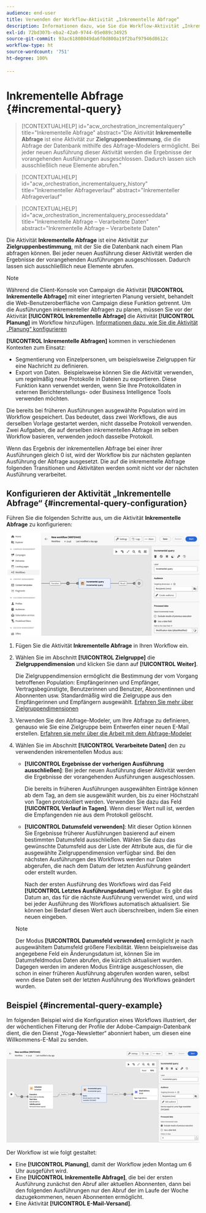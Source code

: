 ```yaml
---
audience: end-user
title: Verwenden der Workflow-Aktivität „Inkrementelle Abfrage“
description: Informationen dazu, wie Sie die Workflow-Aktivität „Inkrementelle Abfrage“ verwenden
exl-id: 72bd307b-eba2-42a0-9744-05e089c34925
source-git-commit: 93ac61808049da6f0d800a19f2baf97946d8612c
workflow-type: ht
source-wordcount: '751'
ht-degree: 100%

---
```


# Inkrementelle Abfrage {#incremental-query}

<!--
>[!CONTEXTUALHELP]
>id="acw_homepage_welcome_rn5"
>title="Incremental Query activity"
>abstract="Use the new Incremental Query activity to query the database on a scheduled basis. Each time this activity is executed, the results from the previous executions are excluded. This allows you to target only new elements."
>additional-url="https://experienceleague.adobe.com/docs/campaign-web/v8/release-notes/release-notes.html" text="See release notes"
-->

>[!CONTEXTUALHELP]
>id="acw_orchestration_incrementalquery"
>title="Inkrementelle Abfrage"
>abstract="Die Aktivität **Inkrementelle Abfrage** ist eine Aktivität zur **Zielgruppenbestimmung**, die die Abfrage der Datenbank mithilfe des Abfrage-Modelers ermöglicht. Bei jeder neuen Ausführung dieser Aktivität werden die Ergebnisse der vorangehenden Ausführungen ausgeschlossen. Dadurch lassen sich ausschließlich neue Elemente abrufen."

>[!CONTEXTUALHELP]
>id="acw_orchestration_incrementalquery_history"
>title="Inkrementeller Abfrageverlauf"
>abstract="Inkrementeller Abfrageverlauf"

>[!CONTEXTUALHELP]
>id="acw_orchestration_incrementalquery_processeddata"
>title="Inkrementelle Abfrage – Verarbeitete Daten"
>abstract="Inkrementelle Abfrage – Verarbeitete Daten"

Die Aktivität **Inkrementelle Abfrage** ist eine Aktivität zur **Zielgruppenbestimmung**, mit der Sie die Datenbank nach einem Plan abfragen können. Bei jeder neuen Ausführung dieser Aktivität werden die Ergebnisse der vorangehenden Ausführungen ausgeschlossen. Dadurch lassen sich ausschließlich neue Elemente abrufen.

>[!NOTE]
>
>Während die Client-Konsole von Campaign die Aktivität **[!UICONTROL Inkrementelle Abfrage]** mit einer integrierten Planung versieht, behandelt die Web-Benutzeroberfläche von Campaign diese Funktion getrennt. Um die Ausführungen inkrementeller Abfragen zu planen, müssen Sie vor der Aktivität **[!UICONTROL Inkrementelle Abfrage]** die Aktivität **[!UICONTROL Planung]** im Workflow hinzufügen. [Informationen dazu, wie Sie die Aktivität „Planung“ konfigurieren](scheduler.md)

**[!UICONTROL Inkrementelle Abfragen]** kommen in verschiedenen Kontexten zum Einsatz:

* Segmentierung von Einzelpersonen, um beispielsweise Zielgruppen für eine Nachricht zu definieren.
* Export von Daten.  Beispielsweise können Sie die Aktivität verwenden, um regelmäßig neue Protokolle in Dateien zu exportieren. Diese Funktion kann verwendet werden, wenn Sie Ihre Protokolldaten in externen Berichterstellungs- oder Business Intelligence Tools verwenden möchten.

Die bereits bei früheren Ausführungen ausgewählte Population wird im Workflow gespeichert. Das bedeutet, dass zwei Workflows, die aus derselben Vorlage gestartet werden, nicht dasselbe Protokoll verwenden. Zwei Aufgaben, die auf derselben inkrementellen Abfrage im selben Workflow basieren, verwenden jedoch dasselbe Protokoll.

Wenn das Ergebnis der inkrementellen Abfrage bei einer ihrer Ausführungen gleich 0 ist, wird der Workflow bis zur nächsten geplanten Ausführung der Abfrage ausgesetzt. Die auf die inkrementelle Abfrage folgenden Transitionen und Aktivitäten werden somit nicht vor der nächsten Ausführung verarbeitet.

## Konfigurieren der Aktivität „Inkrementelle Abfrage“ {#incremental-query-configuration}

Führen Sie die folgenden Schritte aus, um die Aktivität **Inkrementelle Abfrage** zu konfigurieren:

![](../assets/incremental-query.png)

1. Fügen Sie die Aktivität **Inkrementelle Abfrage** in Ihren Workflow ein.

1. Wählen Sie im Abschnitt **[!UICONTROL Zielgruppe]** die **Zielgruppendimension** und klicken Sie dann auf **[!UICONTROL Weiter]**.

   Die Zielgruppendimension ermöglicht die Bestimmung der vom Vorgang betroffenen Population: Empfängerinnen und Empfänger, Vertragsbegünstigte, Benutzerinnen und Benutzer, Abonnentinnen und Abonnenten usw. Standardmäßig wird die Zielgruppe aus den Empfängerinnen und Empfängern ausgewählt. [Erfahren Sie mehr über Zielgruppendimensionen](../../audience/about-recipients.md#targeting-dimensions)

1. Verwenden Sie den Abfrage-Modeler, um Ihre Abfrage zu definieren, genauso wie Sie eine Zielgruppe beim Entwerfen einer neuen E-Mail erstellen. [Erfahren sie mehr über die Arbeit mit dem Abfrage-Modeler](../../query/query-modeler-overview.md)

1. Wählen Sie im Abschnitt **[!UICONTROL Verarbeitete Daten]** den zu verwendenden inkrementellen Modus aus:

   * **[!UICONTROL Ergebnisse der vorherigen Ausführung ausschließen]**: Bei jeder neuen Ausführung dieser Aktivität werden die Ergebnisse der vorangehenden Ausführungen ausgeschlossen.

     Die bereits in früheren Ausführungen ausgewählten Einträge können ab dem Tag, an dem sie ausgewählt wurden, bis zu einer Höchstzahl von Tagen protokolliert werden. Verwenden Sie dazu das Feld **[!UICONTROL Verlauf in Tagen]**. Wenn dieser Wert null ist, werden die Empfangenden nie aus dem Protokoll gelöscht.

   * **[!UICONTROL Datumsfeld verwenden]**: Mit dieser Option können Sie Ergebnisse früherer Ausführungen basierend auf einem bestimmten Datumsfeld ausschließen. Wählen Sie dazu das gewünschte Datumsfeld aus der Liste der Attribute aus, die für die ausgewählte Zielgruppendimension verfügbar sind. Bei den nächsten Ausführungen des Workflows werden nur Daten abgerufen, die nach dem Datum der letzten Ausführung geändert oder erstellt wurden.

     Nach der ersten Ausführung des Workflows wird das Feld **[!UICONTROL Letztes Ausführungsdatum]** verfügbar. Es gibt das Datum an, das für die nächste Ausführung verwendet wird, und wird bei jeder Ausführung des Workflows automatisch aktualisiert. Sie können bei Bedarf diesen Wert auch überschreiben, indem Sie einen neuen eingeben.

   >[!NOTE]
   >
   >Der Modus **[!UICONTROL Datumsfeld verwenden]** ermöglicht je nach ausgewähltem Datumsfeld größere Flexibilität. Wenn beispielsweise das angegebene Feld ein Änderungsdatum ist, können Sie im Datumsfeldmodus Daten abrufen, die kürzlich aktualisiert wurden. Dagegen werden im anderen Modus Einträge ausgeschlossen, die schon in einer früheren Ausführung abgerufen worden waren, selbst wenn diese Daten seit der letzten Ausführung des Workflows geändert wurden.

## Beispiel {#incremental-query-example}

Im folgenden Beispiel wird die Konfiguration eines Workflows illustriert, der der wöchentlichen Filterung der Profile der Adobe-Campaign-Datenbank dient, die den Dienst „Yoga-Newsletter“ abonniert haben, um diesen eine Willkommens-E-Mail zu senden.

![](../assets/incremental-query-example.png)

Der Workflow ist wie folgt gestaltet:

* Eine **[!UICONTROL Planung]**, damit der Workflow jeden Montag um 6 Uhr ausgeführt wird.
* Eine **[!UICONTROL Inkrementelle Abfrage]**, die bei der ersten Ausführung zunächst den Abruf aller aktuellen Abonnenten, dann bei den folgenden Ausführungen nur den Abruf der im Laufe der Woche dazugekommenen, neuen Abonnenten ermöglicht.
* Eine Aktivität **[!UICONTROL E-Mail-Versand]**.
